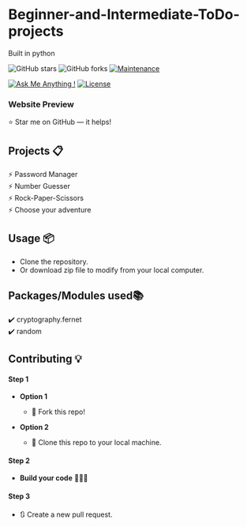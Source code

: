 # Beginner-and-Intermediate-ToDo-projects
Built in python


![GitHub stars](https://img.shields.io/github/stars/UgAka/Beginner-and-Intermediate-ToDo-projects) 
![GitHub forks](https://img.shields.io/github/forks/UgAka/Beginner-and-Intermediate-ToDo-projects)
[![Maintenance](https://img.shields.io/badge/maintained-yes-green.svg)](https://github.com/UgAka/Beginner-and-Intermediate-ToDo-projects/commits/master)

[![Ask Me Anything !](https://img.shields.io/badge/ask%20me-linkedin-1abc9c.svg)](https://www.linkedin.com/in/ugaka1204/)
[![License](http://img.shields.io/:license-mit-blue.svg?style=flat-square)](http://badges.mit-license.org)

### Website Preview
<!--<p align="center"> 
  <kbd>
    <a href="https://UgAka.github.io" target="_blank"><img src="examples/preview.gif">
  </a>
  </kbd>
</p>-->

:star: Star me on GitHub — it helps!

## Projects 📋
⚡️ Password Manager\
⚡️ Number Guesser\
⚡️ Rock-Paper-Scissors\
⚡️ Choose your adventure

## Usage 📦
- Clone the repository.
- Or download zip file to modify from your local computer.


## Packages/Modules used📚
✔️ cryptography.fernet\
✔️ random





## Contributing 💡
#### Step 1

- **Option 1**
    - 🍴 Fork this repo!

- **Option 2**
    - 👯 Clone this repo to your local machine.


#### Step 2

- **Build your code** 🔨🔨🔨

#### Step 3

- 🔃 Create a new pull request.

